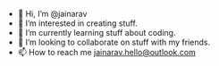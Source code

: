 - 👋 Hi, I’m @jainarav
- 👀 I’m interested in creating stuff.
- 🌱 I’m currently learning stuff about coding.
- 💞️ I’m looking to collaborate on stuff with my friends.
- 📫 How to reach me jainarav.hello@outlook.com

<!---
jainarav/jainarav is a ✨ special ✨ repository because its `README.md` (this file) appears on your GitHub profile.
You can click the Preview link to take a look at your changes.
--->
